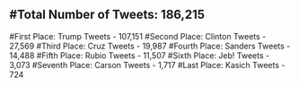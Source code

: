 #Total Number of Tweets: 186,215 
---
#First Place: Trump Tweets - 107,151
#Second Place: Clinton Tweets - 27,569
#Third Place: Cruz Tweets - 19,987
#Fourth Place: Sanders Tweets - 14,488
#Fifth Place: Rubio Tweets - 11,507
#Sixth Place: Jeb! Tweets - 3,073
#Seventh Place: Carson Tweets - 1,717
#Last Place: Kasich Tweets - 724

